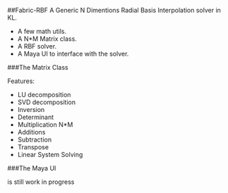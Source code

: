 ##Fabric-RBF
A Generic N Dimentions Radial Basis Interpolation solver in KL.

* A few math utils.
* A N*M Matrix class.
* A RBF solver.
* A Maya UI to interface with the solver.

###The Matrix Class

Features:
* LU decomposition
* SVD decomposition
* Inversion
* Determinant
* Multiplication N*M
* Additions
* Subtraction
* Transpose
* Linear System Solving

###The Maya UI

is still work in progress
